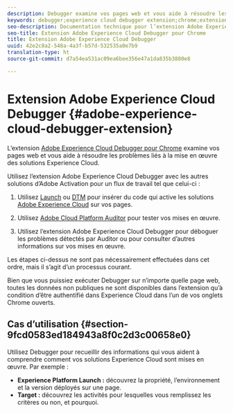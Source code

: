 ```yaml
---
description: Debugger examine vos pages web et vous aide à résoudre les problèmes liés à la mise en œuvre des solutions Experience Cloud.
keywords: debugger;experience cloud debugger extension;chrome;extension
seo-description: Documentation technique pour l’extension Adobe Experience Cloud Debugger pour Chrome - examiner vos pages web et comprendre les problèmes liés aux mises en œuvre de solutions Experience Cloud.
seo-title: Extension Adobe Experience Cloud Debugger pour Chrome
title: Extension Adobe Experience Cloud Debugger
uuid: 42e2c8a2-548a-4a3f-b57d-532535a0e7b9
translation-type: ht
source-git-commit: d7a54ea531ac09ea6bee356e47a1da835b3880e8

---
```



# Extension Adobe Experience Cloud Debugger {#adobe-experience-cloud-debugger-extension}

L’extension [Adobe Experience Cloud Debugger pour Chrome](https://chrome.google.com/webstore/detail/adobe-experience-cloud-de/ocdmogmohccmeicdhlhhgepeaijenapj) examine vos pages web et vous aide à résoudre les problèmes liés à la mise en œuvre des solutions Experience Cloud.

Utilisez l’extension Adobe Experience Cloud Debugger avec les autres solutions d’Adobe Activation pour un flux de travail tel que celui-ci :

1. Utilisez [Launch](https://docs.adobelaunch.com) ou [DTM](https://experiencecloud.adobe.com/resources/help/fr_FR/dtm/) pour insérer du code qui active les solutions [Adobe Experience Cloud](https://marketing.adobe.com/resources/help/fr_FR/mcloud/) sur vos pages.

1. Utilisez [Adobe Cloud Platform Auditor](https://experiencecloud.adobe.com/resources/help/en_US/auditor/) pour tester vos mises en œuvre.
1. Utilisez l’extension Adobe Experience Cloud Debugger pour déboguer les problèmes détectés par Auditor ou pour consulter d’autres informations sur vos mises en œuvre.

Les étapes ci-dessus ne sont pas nécessairement effectuées dans cet ordre, mais il s’agit d’un processus courant.

Bien que vous puissiez exécuter Debugger sur n’importe quelle page web, toutes les données non publiques ne sont disponibles dans l’extension qu’à condition d’être authentifié dans Experience Cloud dans l’un de vos onglets Chrome ouverts.

## Cas d’utilisation {#section-9fcd0583ed184943a8f0c2d3c00658e0}

Utilisez Debugger pour recueillir des informations qui vous aident à comprendre comment vos solutions Experience Cloud sont mises en œuvre. Par exemple :

* **Experience Platform Launch :** découvrez la propriété, l’environnement et la version déployés sur une page.
* **Target :** découvrez les activités pour lesquelles vous remplissez les critères ou non, et pourquoi.
